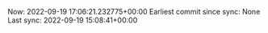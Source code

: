 Now: 2022-09-19 17:06:21.232775+00:00 Earliest commit since sync: None Last sync: 2022-09-19 15:08:41+00:00

